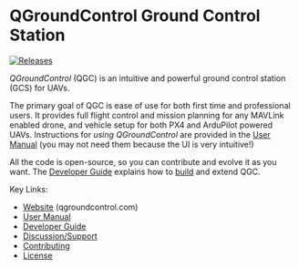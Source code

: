 # QGroundControl Ground Control Station

[![Releases](https://img.shields.io/github/release/mavlink/QGroundControl.svg)](https://github.com/mavlink/QGroundControl/releases)

*QGroundControl* (QGC) is an intuitive and powerful ground control station (GCS) for UAVs.

The primary goal of QGC is ease of use for both first time and professional users.
It provides full flight control and mission planning for any MAVLink enabled drone, and vehicle setup for both PX4 and ArduPilot powered UAVs. Instructions for *using QGroundControl* are provided in the [User Manual](https://docs.qgroundcontrol.com/master/en/qgc-user-guide/index.html) (you may not need them because the UI is very intuitive!)

All the code is open-source, so you can contribute and evolve it as you want.
The [Developer Guide](https://docs.qgroundcontrol.com/master/en/qgc-dev-guide/index.html) explains how to [build](https://docs.qgroundcontrol.com/master/en/qgc-dev-guide/getting_started/index.html) and extend QGC.


Key Links:
* [Website](http://qgroundcontrol.com) (qgroundcontrol.com)
* [User Manual](https://docs.qgroundcontrol.com/master/en/qgc-user-guide/index.html)
* [Developer Guide](https://docs.qgroundcontrol.com/master/en/qgc-user-guide/index.html)
* [Discussion/Support](https://docs.qgroundcontrol.com/en/Support/Support.html)
* [Contributing](https://docs.qgroundcontrol.com/master/en/qgc-dev-guide/contribute/index.html)
* [License](https://github.com/tdungpfiev/qgroundcontrol/blob/master/COPYING.md)
